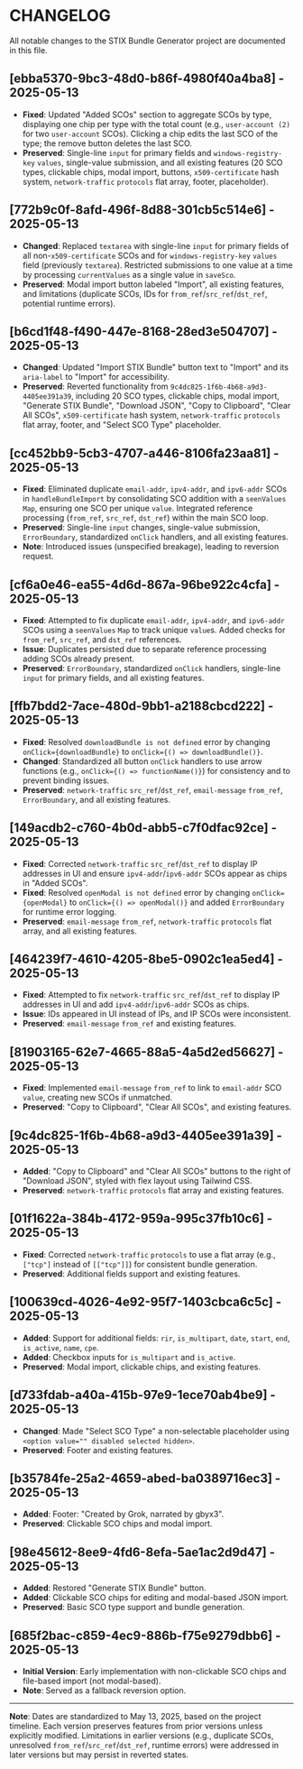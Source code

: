 # CHANGELOG

All notable changes to the STIX Bundle Generator project are documented in this file.

## [ebba5370-9bc3-48d0-b86f-4980f40a4ba8] - 2025-05-13
- **Fixed**: Updated "Added SCOs" section to aggregate SCOs by type, displaying one chip per type with the total count (e.g., `user-account (2)` for two `user-account` SCOs). Clicking a chip edits the last SCO of the type; the remove button deletes the last SCO.
- **Preserved**: Single-line `input` for primary fields and `windows-registry-key` `values`, single-value submission, and all existing features (20 SCO types, clickable chips, modal import, buttons, `x509-certificate` hash system, `network-traffic` `protocols` flat array, footer, placeholder).

## [772b9c0f-8afd-496f-8d88-301cb5c514e6] - 2025-05-13
- **Changed**: Replaced `textarea` with single-line `input` for primary fields of all non-`x509-certificate` SCOs and for `windows-registry-key` `values` field (previously `textarea`). Restricted submissions to one value at a time by processing `currentValues` as a single value in `saveSco`.
- **Preserved**: Modal import button labeled "Import", all existing features, and limitations (duplicate SCOs, IDs for `from_ref`/`src_ref`/`dst_ref`, potential runtime errors).

## [b6cd1f48-f490-447e-8168-28ed3e504707] - 2025-05-13
- **Changed**: Updated "Import STIX Bundle" button text to "Import" and its `aria-label` to "Import" for accessibility.
- **Preserved**: Reverted functionality from `9c4dc825-1f6b-4b68-a9d3-4405ee391a39`, including 20 SCO types, clickable chips, modal import, "Generate STIX Bundle", "Download JSON", "Copy to Clipboard", "Clear All SCOs", `x509-certificate` hash system, `network-traffic` `protocols` flat array, footer, and "Select SCO Type" placeholder.

## [cc452bb9-5cb3-4707-a446-8106fa23aa81] - 2025-05-13
- **Fixed**: Eliminated duplicate `email-addr`, `ipv4-addr`, and `ipv6-addr` SCOs in `handleBundleImport` by consolidating SCO addition with a `seenValues` `Map`, ensuring one SCO per unique `value`. Integrated reference processing (`from_ref`, `src_ref`, `dst_ref`) within the main SCO loop.
- **Preserved**: Single-line `input` changes, single-value submission, `ErrorBoundary`, standardized `onClick` handlers, and all existing features.
- **Note**: Introduced issues (unspecified breakage), leading to reversion request.

## [cf6a0e46-ea55-4d6d-867a-96be922c4cfa] - 2025-05-13
- **Fixed**: Attempted to fix duplicate `email-addr`, `ipv4-addr`, and `ipv6-addr` SCOs using a `seenValues` `Map` to track unique `value`s. Added checks for `from_ref`, `src_ref`, and `dst_ref` references.
- **Issue**: Duplicates persisted due to separate reference processing adding SCOs already present.
- **Preserved**: `ErrorBoundary`, standardized `onClick` handlers, single-line `input` for primary fields, and all existing features.

## [ffb7bdd2-7ace-480d-9bb1-a2188cbcd222] - 2025-05-13
- **Fixed**: Resolved `downloadBundle is not defined` error by changing `onClick={downloadBundle}` to `onClick={() => downloadBundle()}`.
- **Changed**: Standardized all button `onClick` handlers to use arrow functions (e.g., `onClick={() => functionName()}`) for consistency and to prevent binding issues.
- **Preserved**: `network-traffic` `src_ref`/`dst_ref`, `email-message` `from_ref`, `ErrorBoundary`, and all existing features.

## [149acdb2-c760-4b0d-abb5-c7f0dfac92ce] - 2025-05-13
- **Fixed**: Corrected `network-traffic` `src_ref`/`dst_ref` to display IP addresses in UI and ensure `ipv4-addr`/`ipv6-addr` SCOs appear as chips in "Added SCOs".
- **Fixed**: Resolved `openModal is not defined` error by changing `onClick={openModal}` to `onClick={() => openModal()}` and added `ErrorBoundary` for runtime error logging.
- **Preserved**: `email-message` `from_ref`, `network-traffic` `protocols` flat array, and all existing features.

## [464239f7-4610-4205-8be5-0902c1ea5ed4] - 2025-05-13
- **Fixed**: Attempted to fix `network-traffic` `src_ref`/`dst_ref` to display IP addresses in UI and add `ipv4-addr`/`ipv6-addr` SCOs as chips.
- **Issue**: IDs appeared in UI instead of IPs, and IP SCOs were inconsistent.
- **Preserved**: `email-message` `from_ref` and existing features.

## [81903165-62e7-4665-88a5-4a5d2ed56627] - 2025-05-13
- **Fixed**: Implemented `email-message` `from_ref` to link to `email-addr` SCO `value`, creating new SCOs if unmatched.
- **Preserved**: "Copy to Clipboard", "Clear All SCOs", and existing features.

## [9c4dc825-1f6b-4b68-a9d3-4405ee391a39] - 2025-05-13
- **Added**: "Copy to Clipboard" and "Clear All SCOs" buttons to the right of "Download JSON", styled with flex layout using Tailwind CSS.
- **Preserved**: `network-traffic` `protocols` flat array and existing features.

## [01f1622a-384b-4172-959a-995c37fb10c6] - 2025-05-13
- **Fixed**: Corrected `network-traffic` `protocols` to use a flat array (e.g., `["tcp"]` instead of `[["tcp"]]`) for consistent bundle generation.
- **Preserved**: Additional fields support and existing features.

## [100639cd-4026-4e92-95f7-1403cbca6c5c] - 2025-05-13
- **Added**: Support for additional fields: `rir`, `is_multipart`, `date`, `start`, `end`, `is_active`, `name`, `cpe`.
- **Added**: Checkbox inputs for `is_multipart` and `is_active`.
- **Preserved**: Modal import, clickable chips, and existing features.

## [d733fdab-a40a-415b-97e9-1ece70ab4be9] - 2025-05-13
- **Changed**: Made "Select SCO Type" a non-selectable placeholder using `<option value="" disabled selected hidden>`.
- **Preserved**: Footer and existing features.

## [b35784fe-25a2-4659-abed-ba0389716ec3] - 2025-05-13
- **Added**: Footer: "Created by Grok, narrated by gbyx3".
- **Preserved**: Clickable SCO chips and modal import.

## [98e45612-8ee9-4fd6-8efa-5ae1ac2d9d47] - 2025-05-13
- **Added**: Restored "Generate STIX Bundle" button.
- **Added**: Clickable SCO chips for editing and modal-based JSON import.
- **Preserved**: Basic SCO type support and bundle generation.

## [685f2bac-c859-4ec9-886b-f75e9279dbb6] - 2025-05-13
- **Initial Version**: Early implementation with non-clickable SCO chips and file-based import (not modal-based).
- **Note**: Served as a fallback reversion option.

---

**Note**: Dates are standardized to May 13, 2025, based on the project timeline. Each version preserves features from prior versions unless explicitly modified. Limitations in earlier versions (e.g., duplicate SCOs, unresolved `from_ref`/`src_ref`/`dst_ref`, runtime errors) were addressed in later versions but may persist in reverted states.